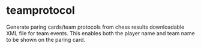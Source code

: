 # teamprotocol
Generate paring cards/team protocols from chess results downloadable XML file for team events. This enables both the player name and team name to be shown on the paring card.
